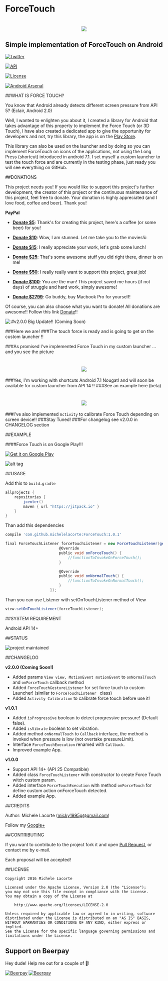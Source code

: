# ForceTouch
<h1 align="center"><img src="https://s13.postimg.org/rodwtssrr/background.png"/></h1>
<h2 align="center">Simple implementation of ForceTouch on Android</h1>

[![Twitter](https://img.shields.io/badge/Twitter-@LacorteMichele-blue.svg?style=flat)](https://twitter.com/LacorteMichele)

[![API](https://img.shields.io/badge/API-14%2B-yellow.svg?style=flat)](https://android-arsenal.com/api?level=14)

[![License](https://img.shields.io/badge/license-Apache%202-4EB1BA.svg)](https://www.apache.org/licenses/LICENSE-2.0.html)

[![Android Arsenal](https://img.shields.io/badge/Android%20Arsenal-ForceTouch-brightgreen.svg?style=flat)](http://android-arsenal.com/details/1/4560)

##WHAT IS FORCE TOUCH?

You know that Android already detects different screen pressure from API 5? (Eclair, Android 2.0)

Well, I wanted to enlighten you about it, I created a library for Android that takes advantage of this property to implement the Force Touch (or 3D Touch), I have also created a dedicated app to give the opportunity for developers and not, try this library, the app is on the [Play Store](https://play.google.com/store/apps/details?id=it.michelelacorte.exampleforcetouch).

This library can also be used on the launcher and by doing so you can implement ForceTouch on icons of the applications, not using the Long Press (shortcut) introduced in android 7.1. I set myself a custom launcher to test the touch force and are currently in the testing phase, just ready you will see everything on GitHub.

##DONATIONS

This project needs you! If you would like to support this project's further development, the creator of this project or the continuous maintenance of this project, feel free to donate. Your donation is highly appreciated (and I love food, coffee and beer). Thank you!

**PayPal**

* **[Donate $5]**: Thank's for creating this project, here's a coffee (or some beer) for you!

* **[Donate $10]**: Wow, I am stunned. Let me take you to the movies!ù

* **[Donate $15]**: I really appreciate your work, let's grab some lunch!

* **[Donate $25]**: That's some awesome stuff you did right there, dinner is on me!

* **[Donate $50]**: I really really want to support this project, great job!

* **[Donate $100]**: You are the man! This project saved me hours (if not days) of struggle and hard work, simply awesome!

* **[Donate $2799]**: Go buddy, buy Macbook Pro for yourself!

Of course, you can also choose what you want to donate! All donations are awesome!! Follow this link [Donate](https://www.paypal.me/MicheleLacorte)!!

<img align="left" src="https://s14.postimg.org/d26hxbbxt/ic_launcher.png">
#v2.0.0 Big Update!! (Coming Soon)

###Here we are!
###The touch force is ready and is going to get on the custom launcher !!

###As promised I've implemented Force Touch in my custom launcher ... and you see the picture

<h1 align="center"><img src="https://s17.postimg.org/vimarchhb/Force_Touch_Launcher_framed.png"/></h1>

###Yes, I'm working with shortcuts Android 7.1 Nougat! and will soon be available for custom launcher from API 14 !!
###See an example here (beta)

<h1 align="center"><img src="http://i.giphy.com/3oz8xM1ZWIeAjdXTHy.gif"/></h1>

###I've also implemented `Activity` to calibrate Force Touch depending on screen device!!
###Stay Tuned!
###For changelog see v2.0.0 in CHANGELOG section

##EXAMPLE

####Force Touch is on Google Play!!!

<a href="https://play.google.com/store/apps/details?id=it.michelelacorte.exampleforcetouch">
<img alt="Get it on Google Play" src="https://s32.postimg.org/50h5qj4lx/google_play_badge.png" />
</a>


![alt tag](https://s14.postimg.org/5s3scqf9t/screen.png)

##USAGE

Add this to `build.gradle`

```groovy
allprojects {
    repositories {
        jcenter()
        maven { url "https://jitpack.io" }
    }
}
```

Than add this dependencies

```groovy
compile 'com.github.michelelacorte:ForceTouch:1.0.1'
```

```groovy
final ForceTouchListener forceTouchListener = new ForceTouchListener(getApplicationContext(), 70, 0.27f, true, true, new Callback() {
                        @Override
                        public void onForceTouch() {
                            //functionToInvokeOnForceTouch();
                        }

                        @Override
                        public void onNormalTouch() { 
                            //functionToInvokeOnNormalTouch(); 
                        }
                    });
```

Than you can use Listener with setOnTouchListener method of View

```groovy
view.setOnTouchListener(forceTouchListener);
```

##SYSTEM REQUIREMENT

Android API 14+

##STATUS

![project maintained](https://img.shields.io/badge/Project-Maintained-green.svg)

##CHANGELOG

**v2.0.0 (Coming Soon!)**
- Added params `View view, MotionEvent motionEvent` to `onNormalTouch` and `onForceTouch` callback method
- Added `ForceTouchGestureListener` for set force touch to custom Launcher! (similar to  `ForceTouchListener ` class)
- Added `Activity Calibration` to calibrate force touch before use it!

**v1.0.1**
- Added `isProgressive` boolean to detect progressive pressure! (Default false).
- Added `isVibrate` boolean to set vibration.
- Added method `onNormalTouch` to `Callback` interface, the method is invoked when pressure is low (not overtake pressureLimit).
- Interface `ForceTouchExecution` renamed with `Callback`.
- Improved example App.

**v1.0.0**
- Support API 14+ (API 25 Compatible)
- Added class `ForceTouchListener` with constructor to create Force Touch witch custom param.
- Added interface `ForceTouchExecution` with method `onForceTouch` for define custom action onForceTouch detected.
- Added example App.

##CREDITS

Author: Michele Lacorte (micky1995g@gmail.com)

Follow my [Google+](https://plus.google.com/u/0/collection/McidZB)

##CONTRIBUTING

If you want to contribute to the project fork it and open [Pull Request](https://github.com/michelelacorte/ForceTouch/pulls), or contact me by e-mail.

Each proposal will be accepted!

##LICENSE

```
Copyright 2016 Michele Lacorte

Licensed under the Apache License, Version 2.0 (the "License");
you may not use this file except in compliance with the License.
You may obtain a copy of the License at

    http://www.apache.org/licenses/LICENSE-2.0

Unless required by applicable law or agreed to in writing, software
distributed under the License is distributed on an "AS IS" BASIS,
WITHOUT WARRANTIES OR CONDITIONS OF ANY KIND, either express or implied.
See the License for the specific language governing permissions and
limitations under the License.
```


[Donate $5]: 		https://www.paypal.me/MicheleLacorte/5
[Donate $10]:  		https://www.paypal.me/MicheleLacorte/10
[Donate $15]:  		https://www.paypal.me/MicheleLacorte/15
[Donate $25]:  		https://www.paypal.me/MicheleLacorte/25
[Donate $50]: 		https://www.paypal.me/MicheleLacorte/50
[Donate $100]: 		https://www.paypal.me/MicheleLacorte/100
[Donate $2799]: 	https://www.paypal.me/MicheleLacorte/2799

## Support on Beerpay
Hey dude! Help me out for a couple of :beers:!

[![Beerpay](https://beerpay.io/michelelacorte/ForceTouch/badge.svg?style=beer-square)](https://beerpay.io/michelelacorte/ForceTouch)  [![Beerpay](https://beerpay.io/michelelacorte/ForceTouch/make-wish.svg?style=flat-square)](https://beerpay.io/michelelacorte/ForceTouch?focus=wish)